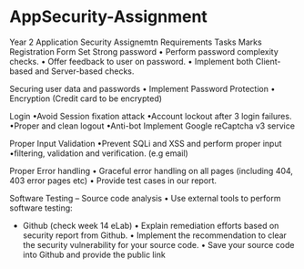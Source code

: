# AppSecurity-Assignment

Year 2 Application Security Assignemtn 
Requirements Tasks Marks
  Registration Form
  Set Strong password
    • Perform password complexity checks.
    • Offer feedback to user on password.
    • Implement both Client-based and Server-based checks.
  
  Securing user data and passwords
    • Implement Password Protection
    • Encryption (Credit card to be encrypted)
 
 Login
    •Avoid Session fixation attack 
    •Account lockout after 3 login failures. 
    •Proper and clean logout 
    •Anti-bot Implement Google reCaptcha v3 service 
  
 Proper Input Validation
   •Prevent SQLi and XSS and perform proper input
   •filtering, validation and verification. (e.g email)
 
  Proper Error handling
    • Graceful error handling on all pages (including
    404, 403 error pages etc)
    • Provide test cases in our report.
   
  Software Testing –
  Source code analysis
  • Use external tools to perform software testing:
  - Github (check week 14 eLab)
  • Explain remediation efforts based on security
  report from Github.
  • Implement the recommendation to clear the
  security vulnerability for your source code.
  • Save your source code into Github and provide the public link

